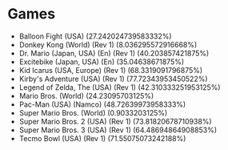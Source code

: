 # Games
- Balloon Fight (USA) (27.242024739583332%)
- Donkey Kong (World) (Rev 1) (8.036295572916668%)
- Dr. Mario (Japan, USA) (En) (Rev 1) (40.203857421875%)
- Excitebike (Japan, USA) (En) (35.04638671875%)
- Kid Icarus (USA, Europe) (Rev 1) (68.3319091796875%)
- Kirby's Adventure (USA) (Rev 1) (77.72343953450522%)
- Legend of Zelda, The (USA) (Rev 1) (42.310333251953125%)
- Mario Bros. (World) (24.23095703125%)
- Pac-Man (USA) (Namco) (48.72639973958333%)
- Super Mario Bros. (World) (0.9033203125%)
- Super Mario Bros. 2 (USA) (Rev 1) (73.81820678710938%)
- Super Mario Bros. 3 (USA) (Rev 1) (64.48694864908853%)
- Tecmo Bowl (USA) (Rev 1) (71.55075073242188%)